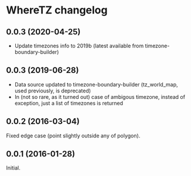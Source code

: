 # WhereTZ changelog

## 0.0.3 (2020-04-25)

* Update timezones info to 2019b (latest available from timezone-boundary-builder)

## 0.0.3 (2019-06-28)

* Data source updated to timezone-boundary-builder (tz_world_map, used previously, is deprecated)
* In (not so rare, as it turned out) case of ambigous timezone, instead of exception, just a list of timezones is returned

## 0.0.2 (2016-03-04)

Fixed edge case (point slightly outside any of polygon).

## 0.0.1 (2016-01-28)

Initial.

